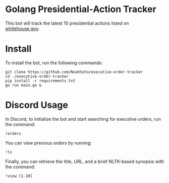 # Golang Presidential-Action Tracker

This bot will track the latest 10 presidential actions listed on [whitehouse.gov](https://www.whitehouse.gov/).

# Install

To install the bot, run the following commands:

```
git clone https://github.com/NoahSoto/executive-order-tracker
cd ./executive-order-tracker
pip install -r requirements.txt
go run main.go &
```

# Discord Usage

In Discord, to initialize the bot and start searching for executive orders, run the command:

```
!orders
```

You can view previous orders by running: 

```
!ls
```

Finally, you can retrieve the title, URL, and a brief NLTK-based synopsis with the command:

```
!view [1-10]
```

